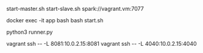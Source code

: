 start-master.sh
start-slave.sh spark://vagrant.vm:7077

docker exec -it app bash
bash start.sh

python3 runner.py






vagrant ssh -- -L 8081:10.0.2.15:8081
vagrant ssh -- -L 4040:10.0.2.15:4040
